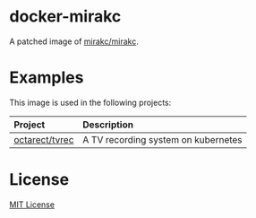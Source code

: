 # docker-mirakc

A patched image of [mirakc/mirakc](https://github.com/mirakc/mirakc).

# Examples

This image is used in the following projects:

| Project                                             | Description                         |
|:----------------------------------------------------|:------------------------------------|
| [octarect/tvrec](https://github.com/octarect/tvrec) | A TV recording system on kubernetes |

# License

[MIT License](./LICENSE)
